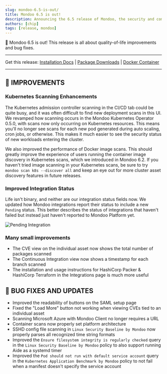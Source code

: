 ```yaml
---
slug: mondoo-6.5-is-out/
title: Mondoo 6.5 is out!
description: Announcing the 6.5 release of Mondoo, the security and compliance platform that prioritizes risks that matter most in your infrastructure.
authors: [chip]
tags: [release, mondoo]
---
```


🥳 Mondoo 6.5 is out! This release is all about quality-of-life improvements and bug fixes.

---

Get this release: [Installation Docs](/cnspec/) | [Package Downloads](https://releases.mondoo.com/mondoo/) | [Docker Container](https://hub.docker.com/r/mondoo/client)

---

## 🧹 IMPROVEMENTS

### Kubernetes Scanning Enhancements

The Kubernetes admission controller scanning in the CI/CD tab could be quite busy, and it was often difficult to find new deployment scans in this UI. We revamped how scanning occurs in the Mondoo Kubernetes Operator 0.5.0, with scans now only occurring on Kubernetes resources. This means you'll no longer see scans for each new pod generated during auto scaling, cron jobs, or otherwise. This makes it much easier to see the security status of new workloads entering the cluster.

We also improved the performance of Docker image scans. This should greatly improve the experience of users running the container image discovery in Kubernetes scans, which we introduced in Mondoo 6.2. If you haven't tried image scanning in your Kubernetes scans, be sure to try `mondoo scan k8s --discover all` and keep an eye out for more cluster asset discovery features in future releases.

### Improved Integration Status

Life isn't binary, and neither are our integration status fields now. We updated how Mondoo integrations report their status to include a new `Pending` status. This better describes the status of integrations that haven't failed but instead just haven't reported to Mondoo Platform yet.

![Pending Integration](/img/releases/2022-07-05-mondoo-6.5-is-out/integrations.png)

### Many small improvements

- The CVE view on the individual asset now shows the total number of packages scanned
- The Continuous Integration view now shows a timestamp for each branch scanned
- The installation and usage instructions for HashiCorp Packer & HashiCorp Terraform in the Integrations page is much more useful

## 🐛 BUG FIXES AND UPDATES

- Improved the readability of buttons on the SAML setup page
- Fixed the "Load More" button not working when viewing CVEs tied to an individual asset
- Scanning Microsoft Azure with Mondoo Client no longer requires a URL
- Container scans now properly set platform architecture
- SSHD config file scanning in `Linux Security Baseline by Mondoo` now properly parses all recognized time string formats
- Improved the `Ensure filesystem integrity is regularly checked` query in the `Linux Security Baseline by Mondoo` policy to also support running Aide as a systemd timer
- Improved the `Pod should not run with default service account` query in the `Kubernetes Application Benchmark by Mondoo` policy to not fail when a manifest doesn't specify the service account
